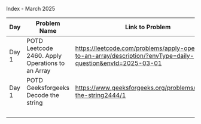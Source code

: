 Index - March 2025

| Day   | Problem Name                                     | Link to Problem                                                                                                 | Notes |
| ----- | ------------------------------------------------ | --------------------------------------------------------------------------------------------------------------- | ----- |
| Day 1 | POTD Leetcode 2460. Apply Operations to an Array | https://leetcode.com/problems/apply-operations-to-an-array/description/?envType=daily-question&envId=2025-03-01 | -     |
| Day 1 | POTD Geeksforgeeks Decode the string             | https://www.geeksforgeeks.org/problems/decode-the-string2444/1                                                  | -     |
|       |                                                  |                                                                                                                 | -     |
